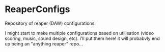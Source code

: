 # ReaperConfigs
Repository of reaper (DAW) configurations

I might start to make multiple configurations based on utilisation (video scoring, music, sound design, etc).
i'll put them here!
it will probabvly end up being an "anything reaper" repo...
